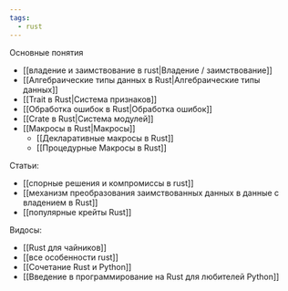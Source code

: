 ```yaml
---
tags:
  - rust
---
```

Основные понятия
- [[владение и заимствование в rust|Владение / заимствование]]
- [[Алгебраические типы данных в Rust|Алгебраические типы данных]]
- [[Trait в Rust|Система признаков]]
- [[Обработка ошибок в Rust|Обработка ошибок]]
- [[Crate в Rust|Система модулей]]
- [[Макросы в Rust|Макросы]]
	- [[Декларативные макросы в Rust]]
	- [[Процедурные Макросы в Rust]]

Статьи:
- [[спорные решения и компромиссы в rust]]
- [[механизм преобразования заимствованных данных в данные с владением в Rust]]
- [[популярные крейты Rust]]

Видосы:
- [[Rust для чайников]]
- [[все особенности rust]]
- [[Сочетание Rust и Python]]
- [[Введение в программирование на Rust для любителей Python]]